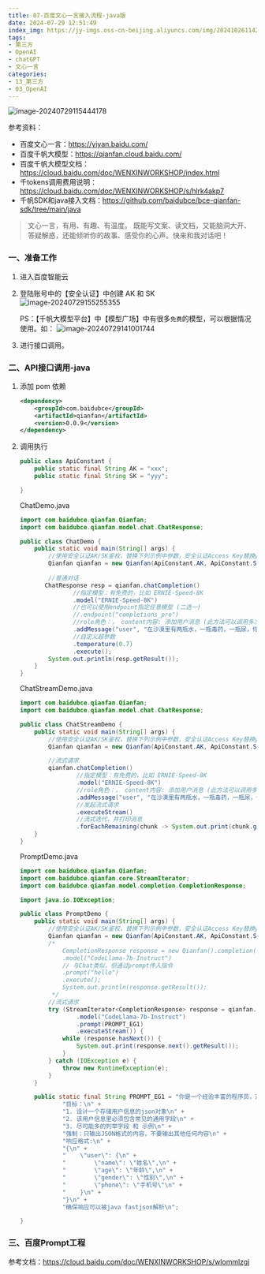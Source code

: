 ```yaml
---
title: 07-百度文心一言接入流程-java版
date: 2024-07-29 12:51:49
index_img: https://jy-imgs.oss-cn-beijing.aliyuncs.com/img/20241026114200.png
tags:
- 第三方
- OpenAI
- chatGPT
- 文心一言
categories: 
- 13_第三方
- 03_OpenAI
---
```


![image-20240729115444178](https://jy-imgs.oss-cn-beijing.aliyuncs.com/img/20240729115539.png)

参考资料：

* 百度文心一言：https://yiyan.baidu.com/
* 百度千帆大模型：https://qianfan.cloud.baidu.com/
* 百度千帆大模型文档：https://cloud.baidu.com/doc/WENXINWORKSHOP/index.html
* 千tokens调用费用说明：https://cloud.baidu.com/doc/WENXINWORKSHOP/s/hlrk4akp7
* 千帆SDK和java接入文档：https://github.com/baidubce/bce-qianfan-sdk/tree/main/java

> 文心一言，有用、有趣、有温度。
> 既能写文案、读文档，又能脑洞大开、答疑解惑，还能倾听你的故事、感受你的心声。快来和我对话吧！

### 一、准备工作

1. 进入百度智能云

2. 登陆账号中的【安全认证】中创建 AK 和 SK
   ![image-20240729155255355](https://jy-imgs.oss-cn-beijing.aliyuncs.com/img/20240729155256.png)

   PS：【千帆大模型平台】中【模型广场】中有很多`免费`的模型，可以根据情况使用。如：
   ![image-20240729141001744](https://jy-imgs.oss-cn-beijing.aliyuncs.com/img/20240729141003.png)

3. 进行接口调用。



### 二、API接口调用-java

1. 添加 pom 依赖

   ```xml
   <dependency>
       <groupId>com.baidubce</groupId>
       <artifactId>qianfan</artifactId>
       <version>0.0.9</version>
   </dependency>
   ```

   

2. 调用执行

   ```java
   public class ApiConstant {
       public static final String AK = "xxx";
       public static final String SK = "yyy";
   
   }
   ```

   ChatDemo.java

   ```java
   import com.baidubce.qianfan.Qianfan;
   import com.baidubce.qianfan.model.chat.ChatResponse;
   
   public class ChatDemo {
       public static void main(String[] args) {
           //使用安全认证AK/SK鉴权，替换下列示例中参数，安全认证Access Key替换your_iam_ak，Secret Key替换your_iam_sk
           Qianfan qianfan = new Qianfan(ApiConstant.AK, ApiConstant.SK);
           
           //普通对话
          ChatResponse resp = qianfan.chatCompletion()
                  //指定模型：有免费的，比如 ERNIE-Speed-8K
                  .model("ERNIE-Speed-8K")
                  //也可以使用endpoint指定任意模型 (二选一)
                  //.endpoint("completions_pro")
                  //role角色：， content内容: 添加用户消息 (此方法可以调用多次，以实现多轮对话的消息传递)
                  .addMessage("user", "在沙漠里有两瓶水，一瓶毒药，一瓶尿，你快渴死了你会喝什么？")
                  //自定义超参数
                  .temperature(0.7)
                  .execute();
           System.out.println(resp.getResult());
       }
   }
   ```

   ChatStreamDemo.java

   ```java
   import com.baidubce.qianfan.Qianfan;
   import com.baidubce.qianfan.model.chat.ChatResponse;
   
   public class ChatStreamDemo {
       public static void main(String[] args) {
           //使用安全认证AK/SK鉴权，替换下列示例中参数，安全认证Access Key替换your_iam_ak，Secret Key替换your_iam_sk
           Qianfan qianfan = new Qianfan(ApiConstant.AK, ApiConstant.SK);
   
           //流式请求
           qianfan.chatCompletion()
                   //指定模型：有免费的，比如 ERNIE-Speed-8K
                   .model("ERNIE-Speed-8K")
                   //role角色：， content内容: 添加用户消息 (此方法可以调用多次，以实现多轮对话的消息传递)
                   .addMessage("user", "在沙漠里有两瓶水，一瓶毒药，一瓶尿，你快渴死了你会喝什么？")
                   //发起流式请求
                   .executeStream()
                   //流式迭代，并打印消息
                   .forEachRemaining(chunk -> System.out.print(chunk.getResult()));
       }
   }
   ```

   PromptDemo.java

   ```java
   import com.baidubce.qianfan.Qianfan;
   import com.baidubce.qianfan.core.StreamIterator;
   import com.baidubce.qianfan.model.completion.CompletionResponse;
   
   import java.io.IOException;
   
   public class PromptDemo {
       public static void main(String[] args) {
           //使用安全认证AK/SK鉴权，替换下列示例中参数，安全认证Access Key替换your_iam_ak，Secret Key替换your_iam_sk
           Qianfan qianfan = new Qianfan(ApiConstant.AK, ApiConstant.SK);
           /*
               CompletionResponse response = new Qianfan().completion()
               .model("CodeLlama-7b-Instruct")
               // 与Chat类似，但通过prompt传入指令
               .prompt("hello")
               .execute();
               System.out.println(response.getResult());
            */
           //流式请求
           try (StreamIterator<CompletionResponse> response = qianfan.completion()
                   .model("CodeLlama-7b-Instruct")
                   .prompt(PROMPT_EG1)
                   .executeStream()) {
               while (response.hasNext()) {
                   System.out.print(response.next().getResult());
               }
           } catch (IOException e) {
               throw new RuntimeException(e);
           }
       }
   
       public static final String PROMPT_EG1 = "你是一个经验丰富的程序员，对编程代码和程序设计都很精通。" +
               "目标：\n" +
               "1. 设计一个存储用户信息的json对象\n" +
               "2. 该用户信息里必须包含常见的通用字段\n" +
               "3. 尽可能多的列举字段 和 示例\n" +
               "强制：只输出JSON格式的内容，不要输出其他任何内容\n" +
               "响应格式:\n" +
               "{\n" +
               "    \"user\": {\n" +
               "        \"name\": \"姓名\",\n" +
               "        \"age\": \"年龄\",\n" +
               "        \"gender\": \"性别\",\n" +
               "        \"phone\": \"手机号\"\n" +
               "    }\n" +
               "}\n" +
               "确保响应可以被java fastjson解析\n";
   
   }
   ```



### 三、百度Prompt工程

参考文档：https://cloud.baidu.com/doc/WENXINWORKSHOP/s/wlommlzgj





